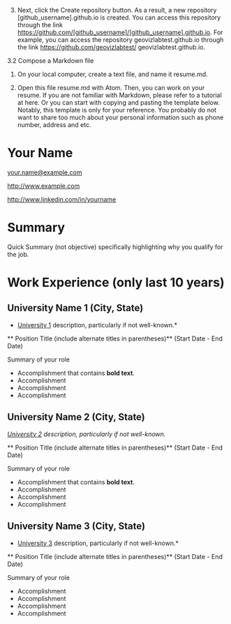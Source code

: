
3. Next, click the Create repository button. As a result, a new repository [github_username].github.io is created. You can access this repository through the link https://github.com/[github_username]/[github_username].github.io. For example, you can access the repository geovizlabtest.github.io through the link https://github.com/geovizlabtest/ geovizlabtest.github.io.

3.2 Compose a Markdown file
1. On your local computer, create a text file, and name it resume.md.

2. Open this file resume.md with Atom. Then, you can work on your resume. If you are not familiar with Markdown, please refer to a tutorial at here. Or you can start with copying and pasting the template below. Notably, this template is only for your reference. You probably do not want to share too much about your personal information such as phone number, address and etc.

# Your Name

your.name@example.com

http://www.example.com

http://www.linkedin.com/in/yourname

# Summary

Quick Summary (not objective) specifically highlighting why you qualify for the job.

# Work Experience (only last 10 years)

## University Name 1 (City, State)

* [University 1][] description, particularly if not well-known.*

** Position Title (include alternate titles in parentheses)** (Start Date - End Date)

Summary of your role

- Accomplishment that contains **bold text**.
- Accomplishment
- Accomplishment
- Accomplishment

## University Name 2 (City, State)
*[University 2][] description, particularly if not well-known.*

** Position Title (include alternate titles in parentheses)** (Start Date - End Date)

Summary of your role

- Accomplishment that contains **bold text**.
- Accomplishment
- Accomplishment
- Accomplishment

## University Name 3 (City, State)
* [University 3][] description, particularly if not well-known.*

** Position Title (include alternate titles in parentheses)** (Start Date - End Date)

Summary of your role

- Accomplishment
- Accomplishment
- Accomplishment
- Accomplishment


[University 1]: http://www.univ1.edu
[University 2]: http://www.univ2.edu
[University 3]: http://www.univ3.edu
